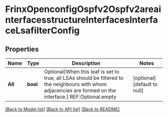 # FrinxOpenconfigOspfv2Ospfv2areainterfacesstructureInterfacesInterfaceLsafilterConfig

## Properties
Name | Type | Description | Notes
------------ | ------------- | ------------- | -------------
**All** | **bool** | Optional[When this leaf is set to true, all LSAs should be filtered to the neighbours with whom adjacencies are formed on the interface.] REF:Optional.empty | [optional] [default to null]

[[Back to Model list]](../README.md#documentation-for-models) [[Back to API list]](../README.md#documentation-for-api-endpoints) [[Back to README]](../README.md)


